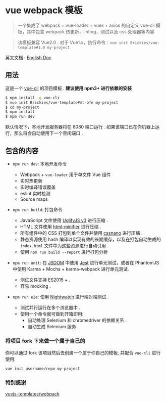 # vue webpack 模板

> 一个集成了 webpack + vue-loader + vuex + axios 的自定义 vue-cli 模板，其中包含 webpack 热更新，linting，测试以及 css 处理器等内容

> 该模板兼容 Vue2.0 . 对于 Vue1.x，执行命令：`vue init Brickies/vue-template#1.0 my-project`

英文文档 : [English Doc](https://github.com/Brickies/vue-template/blob/mt-bfe/README_en-US.md)

## 用法

这是一个 [vue-cli](https://github.com/vuejs/vue-cli) 的项目模板 . **建议使用 npm3+ 进行依赖的安装**

``` bash
$ npm install -g vue-cli
$ vue init Brickies/vue-template#mt-bfe my-project
$ cd my-project
$ npm install
$ npm run dev
```

默认情况下，本地开发服务器将在 8080 端口运行 . 如果该端口已在你机器上运行，那么将会自动使用下一个空闲端口 .

## 包含的内容

- `npm run dev`: 本地开发命令
  - Webpack + `vue-loader` 用于单文件 Vue 组件
  - 实时热更新
  - 实时编译错误覆盖
  - eslint 实时检测
  - Source maps

- `npm run build`: 打包命令
  - JavaScript 文件使用 [UglifyJS v3](https://github.com/mishoo/UglifyJS2/tree/harmony) 进行压缩 .
  - HTML 文件使用 [html-minifier](https://github.com/kangax/html-minifier) 进行压缩 .
  - 所有组件中的 CSS 打包到单个文件并使用 [cssnano](https://github.com/ben-eb/cssnano) 进行压缩 .
  - 静态资源使用 hash 编译以实现有效的长期缓存，以及在打包自动生成的 `index.html` 文件中为这些资源进行自动引用 .
  - 使用 `npm run build --report` 进行打包分析

- `npm run unit`: 在 [JSDOM](https://github.com/tmpvar/jsdom) 中使用 [Jest](https://facebook.github.io/jest/) 进行单元测试，或者在 PhantomJS 中使用 Karma + Mocha + karma-webpack 进行单元测试.
  - 测试文件支持 ES2015 + .
  - 容易 mocking .

- `npm run e2e`: 使用 [Nightwatch](http://nightwatchjs.org/) 进行端对端测试 .
  - 测试并行运行在多个浏览器中 .
  - 使用一个命令就可做到开箱即用:
    - 自动处理 Selenium 和 chromedriver 的依赖关系 .
    - 自动生成 Selenium 服务 .

### 将项目 fork 下来做一个属于自己的

你可以通过 fork 该项目然后去创建一个属于你自己的模板, 并配合 `vue-cli` 进行使用:

``` bash
vue init username/repo my-project
```

### 特别感谢

[vuejs-templates/webpack](https://github.com/vuejs-templates/webpack)

